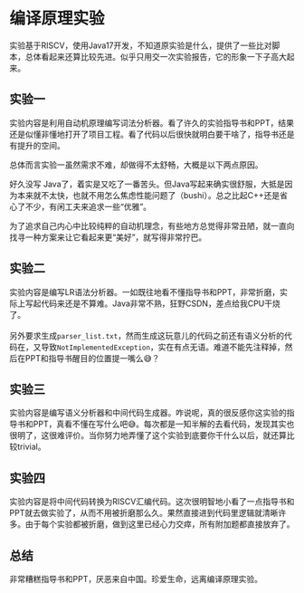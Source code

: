 # 编译原理实验
实验基于RISCV，使用Java17开发，不知道原实验是什么，提供了一些比对脚本，总体看起来还算比较先进。似乎只用交一次实验报告，它的形象一下子高大起来。

## 实验一
实验内容是利用自动机原理编写词法分析器。看了许久的实验指导书和PPT，结果还是似懂非懂地打开了项目工程。看了代码以后很快就明白要干啥了，指导书还是有提升的空间。

总体而言实验一虽然需求不难，却做得不太舒畅，大概是以下两点原因。

好久没写 Java了，着实是又吃了一番苦头。但Java写起来确实很舒服，大抵是因为本来就不太快，也就不用怎么焦虑性能问题了（bushi）。总之比起C++还是省心了不少，有闲工夫来追求一些“优雅”。

为了追求自己内心中比较纯粹的自动机理念，有些地方总觉得非常丑陋，就一直向找寻一种方案来让它看起来更“美好”，就写得非常拧巴。

## 实验二
实验内容是编写LR语法分析器。一如既往地看不懂指导书和PPT，非常折磨，实际上写起代码来还是不算难。Java非常不熟，狂野CSDN，差点给我CPU干烧了。<br><br>
另外要求生成`parser_list.txt`，然而生成这玩意儿的代码之前还有语义分析的代码在，又导致`NotImplementedException`，实在有点无语。难道不能先注释掉，然后在PPT和指导书醒目的位置提一嘴么😅？

## 实验三
实验内容是编写语义分析器和中间代码生成器。咋说呢，真的很反感你这实验的指导书和PPT，真看不懂在写什么吧😅。每次都是一知半解的去看代码，发现其实也很明了，这很难评价。当你努力地弄懂了这个实验到底要你干什么以后，就还算比较trivial。

## 实验四
实验内容是将中间代码转换为RISCV汇编代码。这次很明智地小看了一点指导书和PPT就去做实验了，从而不用被折磨那么久。果然直接进到代码里逻辑就清晰许多。由于每个实验都被折磨，做到这里已经心力交瘁，所有附加题都直接放弃了。

## 总结
非常糟糕指导书和PPT，厌恶来自中国。珍爱生命，远离编译原理实验。